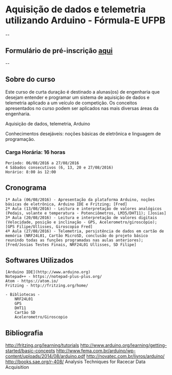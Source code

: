 # Aquisição de dados e telemetria utilizando Arduino - Fórmula-E UFPB

--
## Formulário de pré-inscrição [aqui](https://goo.gl/forms/MPU20tWTKTLSGbpV2)

--

## Sobre do curso



Este curso de curta duração é destinado a alunas(os) de engenharia que desejam entender e programar um sistema de aquisição de dados e telemetria aplicado a um veículo de competição. Os conceitos apresentados no curso podem ser aplicados nas mais diversas áreas da engenharia.

Aquisição de dados, telemetria, Arduino


Conhecimentos desejáveis: noções básicas de eletrônica e linguagem de programação.

### Carga Horária: 16 horas
	Período: 06/08/2016 a 27/08/2016
	4 Sábados consecutivos (6, 13, 20 e 27/08/2016)
	Horário: 8:00 às 12:00

## Cronograma

	1ª Aula (06/08/2016) - Apresentação da plataforma Arduino, noções básicas de eletrônica, Arduino IDE e Fritzing; [Fred]
	2ª Aula (13/08/2016) - Leitura e interpretação de valores analógicos (Pedais, volante e temperatura - Potenciômetros, LM35/DHT11); [Josias]
	3ª Aula (20/08/2016) - Leitura e interpretação de valores digitais (Velocidade, posição e inclinação - GPS, Acelerometro/giroscópio); [GPS Filipe/Ullisses, Giroscopio Fred]
	4ª Aula (27/08/2016) - Telemetria, persistência de dados em cartão de memória (NRF24L01, Cartão MicroSD, conclusão do projeto básico reunindo todas as funções programadas nas aulas anteriores); [Fred/Josias Testes Finais, NRF24L01 Ullisses, SD Filipe]

## Softwares Utilizados
	[Arduino IDE](http://www.arduino.org)
	Notepad++ - https://notepad-plus-plus.org/
	Atom - https://atom.io/
	Fritzing - http://fritzing.org/home/

	- Bibliotecas -
		NRF24L01
		GPS
		DHT11
		Cartão SD
		Acelerometro/Giroscopio




## Bibliografia

http://fritzing.org/learning/tutorials
http://www.arduino.org/learning/getting-started/basic-concepts
http://www.fema.com.br/arduino/wp-content/uploads/2014/08/arduino.pdf
http://novatec.com.br/livros/arduino/
http://books.sae.org/r-408/ Analysis Techniques for Racecar Data Acquisition
